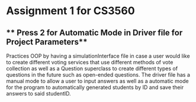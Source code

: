 # Assignment 1 for CS3560

## ** Press 2 for Automatic Mode in Driver file for Project Parameters**

Practices OOP by having a simulationInterface file in case a user would like to create different voting
services that use different methods of vote collection as well as
a Question superclass to create different types of questions in the future
such as open-ended questions. The driver file has a manual mode to allow a user to input answers
as well as a automatic mode for the program to automatically generated students by ID and
save their answers to said studentID.
